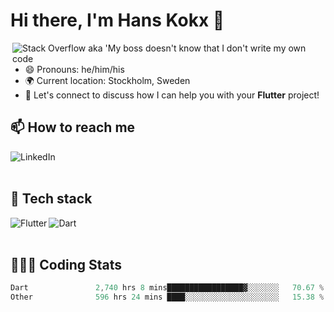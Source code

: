 # Hi there, I'm Hans Kokx 👋

[<img align="right" alt="Stack Overflow aka 'My boss doesn't know that I don't write my own code" src="https://stackoverflow.com/users/flair/16203410.png?theme=dark" />][stackoverflow]

- 😄 Pronouns: he/him/his
- 🌍 Current location: Stockholm, Sweden
- 💬 Let's connect to discuss how I can help you with your **Flutter** project!

## 📫 How to reach me

[<img align="left" alt="LinkedIn" src="https://img.shields.io/badge/linkedin-%230077B5.svg?&style=for-the-badge&logo=linkedin&logoColor=white" />][linkedin]

<br />
<br />

## 🚀 Tech stack

[<img align="left" alt="Flutter" src="https://img.shields.io/badge/Flutter%20-%2302569B.svg?&style=for-the-badge&logo=Flutter&logoColor=white" />](blank)
[<img align="left" alt="Dart" src="https://img.shields.io/badge/dart-%230175C2.svg?&style=for-the-badge&logo=dart&logoColor=white" />](blank)

<br />
<br />

## 👨🏼‍💻 Coding Stats
<!--START_SECTION:waka-->

```dart
Dart               2,740 hrs 8 mins█████████████████▓░░░░░░░   70.67 %
Other              596 hrs 24 mins ████░░░░░░░░░░░░░░░░░░░░░   15.38 %
```

<!--END_SECTION:waka-->

[blank]: https://github.com/hanskokx/hanskokx/
[linkedin]: https://www.linkedin.com/in/hanskokx
[wakatime]: https://www.wakatime.com/@hanskokx
[stackoverflow]: https://stackoverflow.com/users/16203410/hans-kokx
